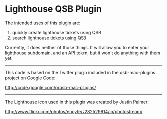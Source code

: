 Lighthouse QSB Plugin
================================================================================

The intended uses of this plugin are:

 1. quickly create lighthouse tickets using QSB
 2. search lighthouse tickets using QSB

Currently, it does neither of those things. It will allow you to enter your
lighthouse subdomain, and an API token, but it won't do anything with them yet.

--------------------------------------------------------------------------------
This code is based on the Twitter plugin included in the qsb-mac-plugins project
on Google Code:

http://code.google.com/p/qsb-mac-plugins/

--------------------------------------------------------------------------------
The Lighthouse icon used in this plugin was created by Justin Palmer:

http://www.flickr.com/photos/encyte/2282529914/in/photostream/